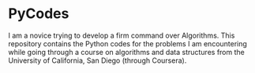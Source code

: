 # PyCodes
I am a novice trying to develop a firm command over Algorithms. This repository contains the Python codes for the problems I am encountering while going through a course on algorithms and data structures from the University of California, San Diego (through Coursera).
